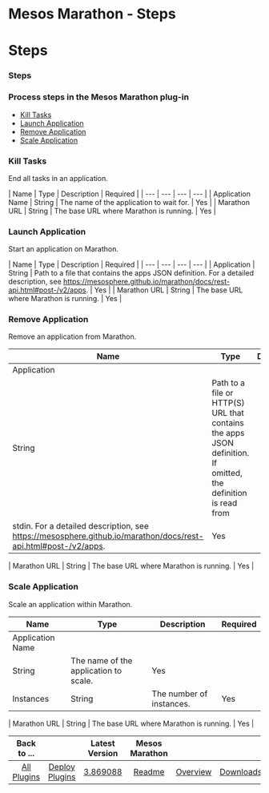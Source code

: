 
Mesos Marathon - Steps
======================

# Steps



### Steps




 



### Process steps in the Mesos Marathon plug-in


* [Kill Tasks](#kill_tasks)
* [Launch 
Application](#launch_application)
* [Remove Application](#remove_application)
* [Scale Application](#scale_application)




### Kill Tasks


End all tasks in an application.




| Name | Type | Description | Required |
| --- | --- | --- | 
--- |
| Application Name | String | The name of the application to wait for. | Yes |
| Marathon URL | String | The base 
URL where Marathon is running. | Yes |





### Launch Application


Start an application on Marathon.




| Name | Type
 | Description | Required |
| --- | --- | --- | --- |
| Application | String | Path to a file that contains the apps 
JSON definition. For a detailed description, see https://mesosphere.github.io/marathon/docs/rest-api.html#post-/v2/apps.
 | Yes |
| Marathon URL | String | The base URL where Marathon is running. | Yes |





### Remove Application


Remove 
an application from Marathon.




| Name | Type | Description | Required |
| --- | --- | --- | --- |
| Application | 
String | Path to a file or HTTP(S) URL that contains the apps JSON definition. If omitted, the definition is read from 
stdin. For a detailed description, see https://mesosphere.github.io/marathon/docs/rest-api.html#post-/v2/apps. | Yes |
|
 Marathon URL | String | The base URL where Marathon is running. | Yes |





### Scale Application


Scale an 
application within Marathon.




| Name | Type | Description | Required |
| --- | --- | --- | --- |
| Application Name |
 String | The name of the application to scale. | Yes |
| Instances | String | The number of instances. | Yes |
| 
Marathon URL | String | The base URL where Marathon is running. | Yes |







|Back to ...||Latest Version|Mesos Marathon |||
| :---: | :---: | :---: | :---: | :---: | :---: |
|[All Plugins](../../index.md)|[Deploy Plugins](../README.md)|[3.869088](https://raw.githubusercontent.com/UrbanCode/IBM-UCD-PLUGINS/main/files/mesos-marathon/mesos-marathon-3.869088.zip)|[Readme](README.md)|[Overview](overview.md)|[Downloads](downloads.md)|

